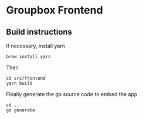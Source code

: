 # Groupbox Frontend

## Build instructions

If necessary, install yarn

    brew install yarn

Then

    cd src/frontend
    yarn build

Finally generate the go source code to embed the app

    cd ..
    go generate
